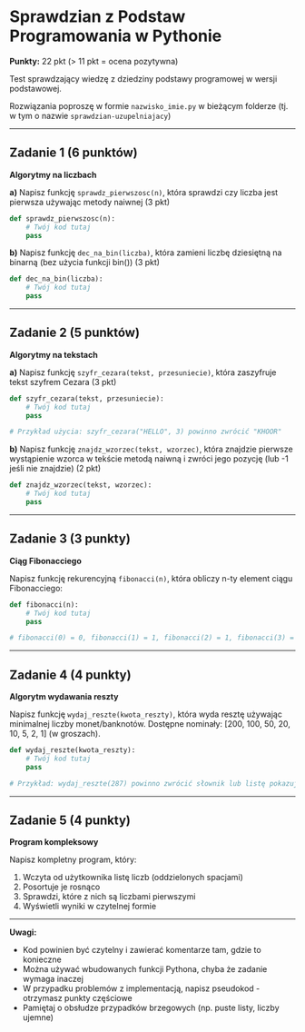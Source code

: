 # Sprawdzian z Podstaw Programowania w Pythonie
**Punkty:** 22 pkt (> 11 pkt = ocena pozytywna)

Test sprawdzający wiedzę z dziedziny podstawy programowej w wersji podstawowej.

Rozwiązania poproszę w formie `nazwisko_imie.py` w bieżącym folderze (tj. w tym o nazwie `sprawdzian-uzupelniajacy`)


---

## Zadanie 1 (6 punktów)
**Algorytmy na liczbach**

**a)** Napisz funkcję `sprawdz_pierwszosc(n)`, która sprawdzi czy liczba jest pierwsza używając metody naiwnej (3 pkt)

```python
def sprawdz_pierwszosc(n):
    # Twój kod tutaj
    pass
```

**b)** Napisz funkcję `dec_na_bin(liczba)`, która zamieni liczbę dziesiętną na binarną (bez użycia funkcji bin()) (3 pkt)

```python
def dec_na_bin(liczba):
    # Twój kod tutaj
    pass
```

---

## Zadanie 2 (5 punktów)
**Algorytmy na tekstach**

**a)** Napisz funkcję `szyfr_cezara(tekst, przesuniecie)`, która zaszyfruje tekst szyfrem Cezara (3 pkt)

```python
def szyfr_cezara(tekst, przesuniecie):
    # Twój kod tutaj
    pass

# Przykład użycia: szyfr_cezara("HELLO", 3) powinno zwrócić "KHOOR"
```

**b)** Napisz funkcję `znajdz_wzorzec(tekst, wzorzec)`, która znajdzie pierwsze wystąpienie wzorca w tekście metodą naiwną i zwróci jego pozycję (lub -1 jeśli nie znajdzie) (2 pkt)

```python
def znajdz_wzorzec(tekst, wzorzec):
    # Twój kod tutaj
    pass
```

---

## Zadanie 3 (3 punkty)
**Ciąg Fibonacciego**

Napisz funkcję rekurencyjną `fibonacci(n)`, która obliczy n-ty element ciągu Fibonacciego:

```python
def fibonacci(n):
    # Twój kod tutaj
    pass

# fibonacci(0) = 0, fibonacci(1) = 1, fibonacci(2) = 1, fibonacci(3) = 2, itd.
```

---

## Zadanie 4 (4 punkty)
**Algorytm wydawania reszty**

Napisz funkcję `wydaj_reszte(kwota_reszty)`, która wyda resztę używając minimalnej liczby monet/banknotów. Dostępne nominały: [200, 100, 50, 20, 10, 5, 2, 1] (w groszach).

```python
def wydaj_reszte(kwota_reszty):
    # Twój kod tutaj
    pass

# Przykład: wydaj_reszte(287) powinno zwrócić słownik lub listę pokazującą ile banknotów/monet każdego nominału
```

---

## Zadanie 5 (4 punkty)
**Program kompleksowy**

Napisz kompletny program, który:
1. Wczyta od użytkownika listę liczb (oddzielonych spacjami)
2. Posortuje je rosnąco
3. Sprawdzi, które z nich są liczbami pierwszymi
4. Wyświetli wyniki w czytelnej formie

---

**Uwagi:**
- Kod powinien być czytelny i zawierać komentarze tam, gdzie to konieczne
- Można używać wbudowanych funkcji Pythona, chyba że zadanie wymaga inaczej
- W przypadku problemów z implementacją, napisz pseudokod - otrzymasz punkty częściowe
- Pamiętaj o obsłudze przypadków brzegowych (np. puste listy, liczby ujemne)